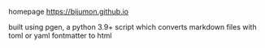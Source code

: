 homepage https://bijumon.github.io

built using pgen, a python 3.9+ script which converts markdown files with toml or yaml fontmatter to html
